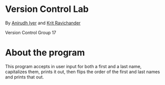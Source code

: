 # Version Control Lab
By [Anirudh Iyer](github.com/anirudhi89) and [Krit Ravichander](github.com/krit-rr)

Version Control Group 17


# About the program
This program accepts in user input for both a first and a last name, capitalizes them, prints it out, then flips the order of the first and last names and prints that out.
